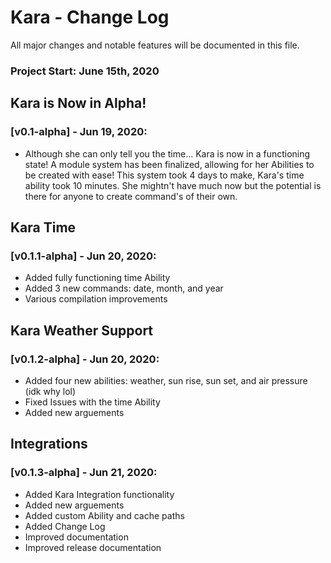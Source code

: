 # Kara - Change Log

All major changes and notable features will be documented in this file.

### Project Start: June 15th, 2020


## Kara is Now in Alpha!
### [v0.1-alpha] - Jun 19, 2020:
- Although she can only tell you the time... Kara is now in a functioning
  state! A module system has been finalized, allowing for her Abilities to
  be created with ease! This system took 4 days to make, Kara's time ability
  took 10 minutes. She mightn't have much now but the potential is there for
  anyone to create command's of their own.

## Kara Time
### [v0.1.1-alpha] - Jun 20, 2020:
- Added fully functioning time Ability
- Added 3 new commands: date, month, and year
- Various compilation improvements

## Kara Weather Support
### [v0.1.2-alpha] - Jun 20, 2020:
- Added four new abilities: weather, sun rise, sun set, and air pressure (idk why lol)
- Fixed Issues with the time Ability
- Added new arguements

## Integrations
### [v0.1.3-alpha] - Jun 21, 2020:
- Added Kara Integration functionality
- Added new arguements
- Added custom Ability and cache paths
- Added Change Log
- Improved documentation
- Improved release documentation
